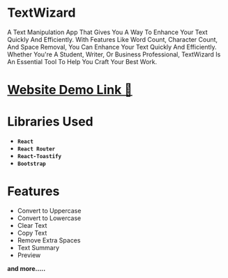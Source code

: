 # TextWizard
A Text Manipulation App That Gives You A Way To Enhance Your Text Quickly And Efficiently. With Features Like Word Count, Character Count, And Space Removal, You Can Enhance Your Text Quickly And Efficiently. Whether You're A Student, Writer, Or Business Professional, TextWizard Is An Essential Tool To Help You Craft Your Best Work.


# [Website Demo Link 🔗 ](https://textwizard.netlify.app/)
# Libraries Used

- **`React`** 
- **`React Router`** 
- **`React-Toastify `**
- **`Bootstrap`**


# Features
* Convert to Uppercase
* Convert to Lowercase
* Clear Text
* Copy Text
* Remove Extra Spaces
* Text Summary
* Preview

**and more.....**
